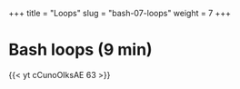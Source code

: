 +++
title = "Loops"
slug = "bash-07-loops"
weight = 7
+++

# Bash loops (9 min)

<!-- ```sh -->
<!-- $ cd ~/Desktop/data-shell/creatures -->
<!-- $ ls   # shows basilisk.dat unicorn.dat -- let's pretend there are several hundred files here -->
<!-- ``` -->

<!-- Let's say we want to rename -->
<!-- basilisk.dat -> original-basilisk.dat -->
<!-- unicorn.dat -> original-unicorn.dat -->

<!-- We could try -->

<!-- ```sh -->
<!-- $ mv *.dat original-*.dat   # getting an error -->
<!-- ``` -->

<!-- Remember if more than two arguments to mv, the last argument is the destination directory, but there is -->
<!-- no directory matching original-*.dat, so we are getting an error. The proper solution is to use loops. -->

<!-- ```sh -->
<!-- $ for filename in basilisk.dat unicorn.dat     # filename is the loop variable here -->
<!-- > do -->
<!-- >   ls -l $filename                 # get the value of the variable by placing $ in front of it -->
<!-- > done -->
<!-- ``` -->

<!-- $filename is equivalent to ${filename} -->

<!-- Let's simplify the previous loop: -->
<!-- ```sh -->
<!-- $ for f in *.dat -->
<!-- > do -->
<!-- >   ls -l $f -->
<!-- > done -->
<!-- ``` -->

<!-- Let's include two commands per each loop iteration: -->
<!-- ```sh -->
<!-- $ for f in *.dat -->
<!-- > do -->
<!-- >   echo $f -->
<!-- >   head -3 $f -->
<!-- > done -->
<!-- ``` -->

<!-- Now to renaming basilisk.dat -> original-basilisk.dat, unicorn.dat original-unicorn.dat: -->
<!-- ```sh -->
<!-- $ for f in *.dat -->
<!-- > do -->
<!-- > cp $f original-$f -->
<!-- > done -->
<!-- ``` -->

<!-- > **Quiz 9:** Output of a loop. -->

<!-- > **Quiz 10:** Write a loop. -->

<!-- The general syntax is -->

<!-- ```sh -->
<!-- $ for <variable> in <collection> -->
<!-- > do -->
<!-- >   commands with $variable -->
<!-- > done -->
<!-- ``` -->

<!-- where a collection could be a explicit list of items, a list produced by a wildmask, or a collection of -->
<!-- numbers/letters. For example: -->

<!-- ```sh -->
<!-- $ echo {1..10}   # this is called brace expansion -->
<!-- $ echo {1,2,5}    # very useful for loops or for including into large paths with multiple items, e.g. -->
<!-- $ cd ~/Desktop/data-shell/creatures -->
<!-- $ ls -l ../molecules/{ethane,methane,pentane}.pdb -->
<!-- $ echo {a..z}    # can also use letters -->
<!-- $ echo {a..z}{1..10}   # this will produce 260 items -->
<!-- $ echo {a..z}{a..z}    # this will produce 676 items -->
<!-- $ seq 1 2 10      # step=2, so can use: for i in $(seq 1 2 10) -->
<!-- $ for ((i=1; i<=5; i++)) do echo $i; done   # can use C-style loops -->
<!-- ``` -->

<!-- 07-loops.mkv -->
{{< yt cCunoOIksAE 63 >}}
